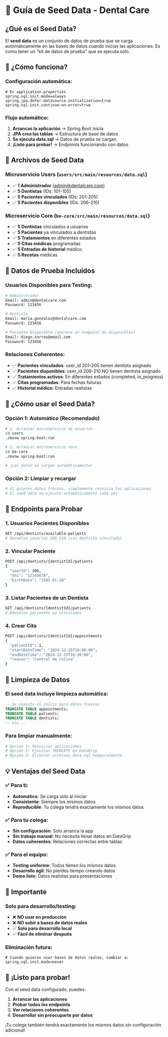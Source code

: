 # 🌱 Guía de Seed Data - Dental Care

## ¿Qué es el Seed Data?

El **seed data** es un conjunto de datos de prueba que se carga automáticamente en las bases de datos cuando inicias las aplicaciones. Es como tener un "kit de datos de prueba" que se ejecuta solo.

## 🚀 ¿Cómo funciona?

### **Configuración automática:**
```properties
# En application.properties
spring.sql.init.mode=always
spring.jpa.defer-datasource-initialization=true
spring.sql.init.continue-on-error=true
```

### **Flujo automático:**
1. **Arrancas la aplicación** → Spring Boot inicia
2. **JPA crea las tablas** → Estructura de base de datos
3. **Se ejecuta data.sql** → Datos de prueba se cargan
4. **¡Listo para probar!** → Endpoints funcionando con datos

## 📁 Archivos de Seed Data

### **Microservicio Users (`users/src/main/resources/data.sql`)**
- ✅ **1 Administrador** (admin@dentalcare.com)
- ✅ **5 Dentistas** (IDs: 101-105)
- ✅ **5 Pacientes vinculados** (IDs: 201-205)
- ✅ **5 Pacientes disponibles** (IDs: 206-210)

### **Microservicio Core (`be-core/src/main/resources/data.sql`)**
- ✅ **5 Dentistas** vinculados a usuarios
- ✅ **5 Pacientes** ya vinculados a dentistas
- ✅ **5 Tratamientos** en diferentes estados
- ✅ **5 Citas médicas** programadas
- ✅ **5 Entradas de historial** médico
- ✅ **5 Recetas** médicas

## 🎯 Datos de Prueba Incluidos

### **Usuarios Disponibles para Testing:**
```bash
# Administrador
Email: admin@dentalcare.com
Password: 123456

# Dentista
Email: maria.gonzalez@dentalcare.com
Password: 123456

# Paciente Disponible (aparece en endpoint de disponibles)
Email: diego.torres@email.com
Password: 123456
```

### **Relaciones Coherentes:**
- ✅ **Pacientes vinculados**: user_id 201-205 tienen dentista asignado
- ✅ **Pacientes disponibles**: user_id 206-210 NO tienen dentista asignado
- ✅ **Tratamientos activos**: En diferentes estados (completed, in_progress)
- ✅ **Citas programadas**: Para fechas futuras
- ✅ **Historial médico**: Entradas realistas

## 🔧 ¿Cómo usar el Seed Data?

### **Opción 1: Automático (Recomendado)**
```bash
# 1. Arrancar microservicio de usuarios
cd users
./mvnw spring-boot:run

# 2. Arrancar microservicio core
cd be-core
./mvnw spring-boot:run

# ¡Los datos se cargan automáticamente!
```

### **Opción 2: Limpiar y recargar**
```bash
# Si quieres datos frescos, simplemente reinicia las aplicaciones
# El seed data se ejecuta automáticamente cada vez
```

## 🧪 Endpoints para Probar

### **1. Usuarios Pacientes Disponibles**
```bash
GET /api/dentists/available-patients
# Devuelve usuarios 206-210 (sin dentista vinculado)
```

### **2. Vincular Paciente**
```bash
POST /api/dentists/{dentistId}/patients
{
  "userId": 206,
  "dni": "12345678",
  "birthDate": "1995-01-20"
}
```

### **3. Listar Pacientes de un Dentista**
```bash
GET /api/dentists/{dentistId}/patients
# Devuelve pacientes ya vinculados
```

### **4. Crear Cita**
```bash
POST /api/dentists/{dentistId}/appointments
{
  "patientId": 1,
  "startDateTime": "2024-12-25T10:00:00",
  "endDateTime": "2024-12-25T10:30:00",
  "reason": "Control de rutina"
}
```

## 🔄 Limpieza de Datos

### **El seed data incluye limpieza automática:**
```sql
-- Se ejecuta al inicio para datos frescos
TRUNCATE TABLE appointments;
TRUNCATE TABLE patients;
TRUNCATE TABLE dentists;
-- etc...
```

### **Para limpiar manualmente:**
```bash
# Opción 1: Reiniciar aplicaciones
# Opción 2: Ejecutar TRUNCATE en DataGrip
# Opción 3: Eliminar archivos data.sql temporalmente
```

## 💡 Ventajas del Seed Data

### **✅ Para ti:**
- **Automático**: Se carga solo al iniciar
- **Consistente**: Siempre los mismos datos
- **Reproducible**: Tu colega tendrá exactamente los mismos datos

### **✅ Para tu colega:**
- **Sin configuración**: Solo arranca la app
- **Sin trabajo manual**: No necesita llenar datos en DataGrip
- **Datos coherentes**: Relaciones correctas entre tablas

### **✅ Para el equipo:**
- **Testing uniforme**: Todos tienen los mismos datos
- **Desarrollo ágil**: No pierdes tiempo creando datos
- **Demo listo**: Datos realistas para presentaciones

## 🚨 Importante

### **Solo para desarrollo/testing:**
- ❌ **NO usar en producción**
- ❌ **NO subir a bases de datos reales**
- ✅ **Solo para desarrollo local**
- ✅ **Fácil de eliminar después**

### **Eliminación futura:**
```properties
# Cuando quieras usar bases de datos reales, cambiar a:
spring.sql.init.mode=never
```

## 🎉 ¡Listo para probar!

Con el seed data configurado, puedes:
1. **Arrancar las aplicaciones**
2. **Probar todos los endpoints**
3. **Ver relaciones coherentes**
4. **Desarrollar sin preocuparte por datos**

¡Tu colega también tendrá exactamente los mismos datos sin configuración adicional!
